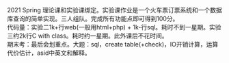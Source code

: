 2021  Spring
理论课和实验课绑定。实验课作业是一个火车票订票系统和一个数据库查询的简单实现。三人组队。完成所有功能点即可得到100分。  
代码量：实验二1k+行web(一般用html+php) + 1k-行sql。耗时不到一星期。实验三约2k行C with class。耗时约一星期。此外课后不花时间。  
期末考：最后会划重点。大题：sql，create table(+check)，IO开销计算，运算代价估计，asid中英文和解释。